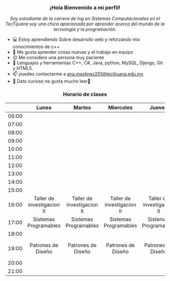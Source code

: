 <div align="center">

### ¡Hola Bienvenido a mi perfil!

*Soy estudiante de la carrera de Ing en Sistemas Computacionales en el TecTijuana soy 
una chica apacionada por aprender acerca del mundo de la tecnologìa y la programaciòn.*
  </div>

- 💻 Estoy aprendiendo Sobre desarrollo web y reforzando mis conocimientos de c++
- 🤗 Me gusta aprender cosas nuevas y el trabajo en equipo
- 😌 Me considero una persona muy paciente 
- 👀 Lenguajes y herramientas C++, C#, Java, python, MySQL, Django, Git y HTML5.
- 📫 puedes contactarme a ana.mastinez201@tectijuana.edu.mx
- 🧐 Dato curioso ne gusta mucho leer🤭  

<div align="center">


### Horario de clases 

| 	  |    Lunes   	|   Martes   	|    Miercoles  	|    Jueves  	|    Viernes  	|
|-----|:-----------:|:-----------:|:-----------:|:-------------:|:-------------:|
|06:00|           	|     	      |             |               |               |
|07:00|           	|     	      |             |               |               |
|08:00|           	|     	      |             |               |               |
|09:00|           	|     	      |             |               |               |
|10:00|           	|     	      |             |               |               |
|11:00|           	|     	      |             |               |               |
|12:00|            	|             |             |               |               |
|13:00|           	|    	        |             |               |               |
|14:00|            	|    	        |             |               |               |
|15:00|           	|   	        |             |               |               |
|16:00| Taller de investigacion II|Taller de investigacion II |Taller de investigacion II|Taller de investigacion II |               |
|17:00| Sistemas Programables|Sistemas Programables| Sistemas Programables|Sistemas Programables||               |
|18:00|           	|             |             |               |               |
|19:00| Patrones de Diseño |Patrones de Diseño | Patrones de Diseño | Patrones de Diseño | Patrones de Diseño |      	    
|20:00|           	|  	          |             |               |               |
|21:00|           	|   	        |             |               |               |

  
</div>






